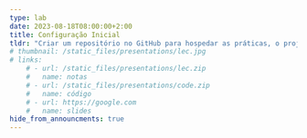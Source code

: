 ```yaml
---
type: lab
date: 2023-08-18T08:00:00+2:00
title: Configuração Inicial
tldr: "Criar um repositório no GitHub para hospedar as práticas, o projeto final e a página com o portfólio da disciplina."
# thumbnail: /static_files/presentations/lec.jpg
# links: 
    # - url: /static_files/presentations/lec.zip
    #   name: notas
    # - url: /static_files/presentations/code.zip
    #   name: código
    # - url: https://google.com
    #   name: slides
hide_from_announcments: true
---
```

<!-- **Leituras Sugeridas:**
- [Leitura 1](http://example.com)
- [Leitura 2](http://example.com) -->
